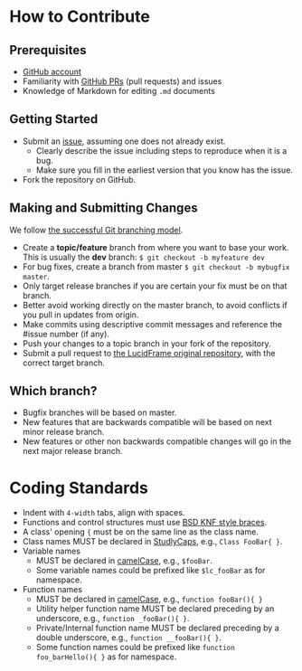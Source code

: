 # How to Contribute

## Prerequisites

- [GitHub account](https://github.com/signup/free)
- Familiarity with [GitHub PRs](https://help.github.com/articles/using-pull-requests) (pull requests) and issues
- Knowledge of Markdown for editing `.md` documents

## Getting Started

- Submit an [issue](https://github.com/cithukyaw/LucidFrame/issues), assuming one does not already exist.
  - Clearly describe the issue including steps to reproduce when it is a bug.
  - Make sure you fill in the earliest version that you know has the issue.
- Fork the repository on GitHub.


## Making and Submitting Changes

We follow [the successful Git branching model](http://nvie.com/posts/a-successful-git-branching-model/).

- Create a **topic/feature** branch from where you want to base your work. This is usually the **dev** branch: `$ git checkout -b myfeature dev`
- For bug fixes, create a branch from master `$ git checkout -b mybugfix master`.
- Only target release branches if you are certain your fix must be on that branch.
- Better avoid working directly on the master branch, to avoid conflicts if you pull in updates from origin.
- Make commits using descriptive commit messages and reference the #issue number (if any).
- Push your changes to a topic branch in your fork of the repository.
- Submit a pull request to [the LucidFrame original repository](github.com/cithukyaw/LucidFrame), with the correct target branch.

## Which branch?

- Bugfix branches will be based on master.
- New features that are backwards compatible will be based on next minor release branch.
- New features or other non backwards compatible changes will go in the next major release branch.

# Coding Standards

- Indent with `4-width` tabs, align with spaces.
- Functions and control structures must use [BSD KNF style braces](http://en.wikipedia.org/wiki/Indent_style#BSD_KNF_style).
- A class' opening `{` must be on the same line as the class name.
- Class names MUST be declared in [StudlyCaps](http://en.wikipedia.org/wiki/CamelCase), e.g., `Class FooBar{ }`.
- Variable names
  - MUST be declared in [camelCase](http://en.wikipedia.org/wiki/CamelCase), e.g., `$fooBar`.
  - Some variable names could be prefixed like `$lc_fooBar` as for namespace.
- Function names
  - MUST be declared in [camelCase](http://en.wikipedia.org/wiki/CamelCase), e.g., `function fooBar(){ }`
  - Utility helper function name MUST be declared preceding by an underscore, e.g., `function _fooBar(){ }`.
  - Private/Internal function name MUST be declared preceding by a double underscore, e.g., `function __fooBar(){ }`.
  - Some function names could be prefixed like `function foo_barHello(){ }` as for namespace.
